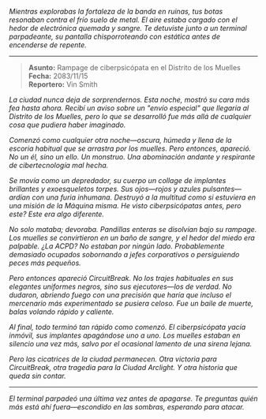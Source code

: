 _Mientras explorabas la fortaleza de la banda en ruinas, tus botas resonaban contra el frío suelo de metal. El aire estaba cargado con el hedor de electrónica quemada y sangre. Te detuviste junto a un terminal parpadeante, su pantalla chisporroteando con estática antes de encenderse de repente._

---

> **Asunto:** Rampage de ciberpsicópata en el Distrito de los Muelles  
> **Fecha:** 2083/11/15  
> **Reportero:** Vin Smith

_La ciudad nunca deja de sorprendernos. Esta noche, mostró su cara más fea hasta ahora. Recibí un aviso sobre un "envío especial" que llegaría al Distrito de los Muelles, pero lo que se desarrolló fue más allá de cualquier cosa que pudiera haber imaginado._

_Comenzó como cualquier otra noche—oscura, húmeda y llena de la escoria habitual que se arrastra por los muelles. Pero entonces, apareció. No un él, sino un ello. Un monstruo. Una abominación andante y respirante de cibertecnología mal hecha._

_Se movía como un depredador, su cuerpo un collage de implantes brillantes y exoesqueletos torpes. Sus ojos—rojos y azules pulsantes—ardían con una furia inhumana. Destruyó a la multitud como si estuviera en una misión de la Máquina misma. He visto ciberpsicópatas antes, pero este? Este era algo diferente._

*No solo mataba; *devoraba*. Pandillas enteras se disolvían bajo su rampage. Los muelles se convirtieron en un baño de sangre, y el hedor del miedo era palpable. ¿La ACPD? No estaban por ningún lado. Probablemente demasiado ocupados sobornando a jefes corporativos o persiguiendo peces más pequeños.*

_Pero entonces apareció CircuitBreak. No los trajes habituales en sus elegantes uniformes negros, sino sus ejecutores—los de verdad. No dudaron, abriendo fuego con una precisión que haría que incluso el mercenario más experimentado se pusiera celoso. Fue un baile de muerte, balas volando rápido y caliente._

_Al final, todo terminó tan rápido como comenzó. El ciberpsicópata yacía inmóvil, sus implantes apagándose uno a uno. Los muelles estaban en silencio una vez más, salvo por el ocasional lamento de una sirena lejana._

_Pero las cicatrices de la ciudad permanecen. Otra victoria para CircuitBreak, otra tragedia para la Ciudad Arclight. Y otra historia que queda sin contar._

---

_El terminal parpadeó una última vez antes de apagarse. Te preguntas quién más está ahí fuera—escondido en las sombras, esperando para atacar._
